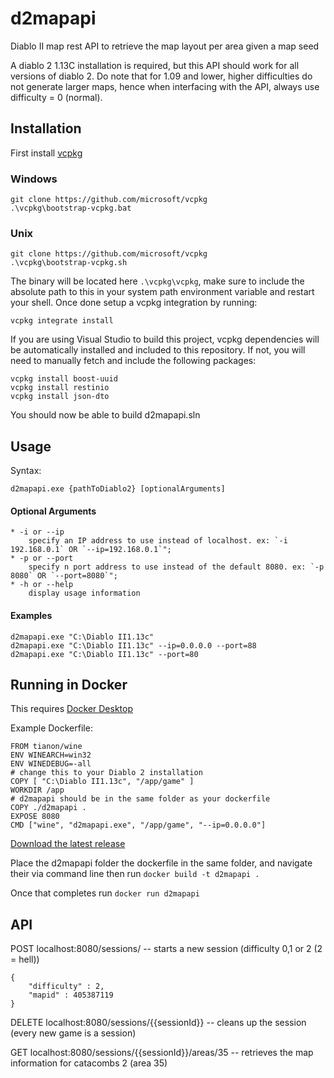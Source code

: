 # d2mapapi
Diablo II map rest API to retrieve the map layout per area given a map seed

A diablo 2 1.13C installation is required, but this API should work for all versions of diablo 2. Do note that for 1.09 and lower, higher difficulties do not generate larger maps, hence when interfacing with the API, always use difficulty = 0 (normal).

## Installation

First install [vcpkg](https://github.com/microsoft/vcpkg)

### Windows
```
git clone https://github.com/microsoft/vcpkg
.\vcpkg\bootstrap-vcpkg.bat
```

### Unix
```
git clone https://github.com/microsoft/vcpkg
.\vcpkg\bootstrap-vcpkg.sh
```

The binary will be located here `.\vcpkg\vcpkg`, make sure to include the absolute path to this in your system path environment variable and restart your shell. Once done setup a vcpkg integration by running:

```
vcpkg integrate install
```

If you are using Visual Studio to build this project, vcpkg dependencies will be automatically installed and included to this repository. If not, you will need to manually fetch and include the following packages:

```
vcpkg install boost-uuid
vcpkg install restinio
vcpkg install json-dto
```

You should now be able to build d2mapapi.sln

## Usage

Syntax:
```
d2mapapi.exe {pathToDiablo2} [optionalArguments]
```

#### Optional Arguments
    * -i or --ip
        specify an IP address to use instead of localhost. ex: `-i 192.168.0.1` OR `--ip=192.168.0.1`";
    * -p or --port
        specify n port address to use instead of the default 8080. ex: `-p 8080` OR `--port=8080`";
    * -h or --help
        display usage information

#### Examples
```
d2mapapi.exe "C:\Diablo II1.13c"
d2mapapi.exe "C:\Diablo II1.13c" --ip=0.0.0.0 --port=88
d2mapapi.exe "C:\Diablo II1.13c" --port=80
```

## Running in Docker

This requires [Docker Desktop](https://www.docker.com/products/docker-desktop)

Example Dockerfile:
```
FROM tianon/wine
ENV WINEARCH=win32
ENV WINEDEBUG=-all
# change this to your Diablo 2 installation
COPY [ "C:\Diablo II1.13c", "/app/game" ]
WORKDIR /app
# d2mapapi should be in the same folder as your dockerfile
COPY ./d2mapapi .
EXPOSE 8080
CMD ["wine", "d2mapapi.exe", "/app/game", "--ip=0.0.0.0"]
```

[Download the latest release](https://github.com/rmilejcz/d2mapapi/releases)

Place the d2mapapi folder the dockerfile in the same folder, and navigate their via command line then run `docker build -t d2mapapi .`

Once that completes run `docker run d2mapapi`
## API

POST localhost:8080/sessions/ -- starts a new session (difficulty 0,1 or 2 (2 = hell))
```
{
    "difficulty" : 2, 
    "mapid" : 405387119
}
```
DELETE localhost:8080/sessions/{{sessionId}} -- cleans up the session (every new game is a session)

GET localhost:8080/sessions/{{sessionId}}/areas/35  -- retrieves the map information for catacombs 2 (area 35)
